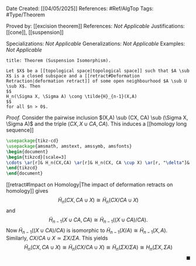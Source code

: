 <div class="topSpace"></div>

Date Created: [[04/05/2025]]
References: #Ref/AlgTop 
Tags: #Type/Theorem 

Proved by: [[excision theorem]]
References: <i>Not Applicable</i>
Justifications: [[cone]], [[suspension]]

Specializations: <i>Not Applicable</i>
Generalizations: <i>Not Applicable</i>
Examples: <i>Not Applicable</i>

``` ad-Theorem
title: Theorem (Suspension Isomorphism).

Let $X$ be a [[topological space|topological space]] such that $A \sub X$ is a closed subspace and a [[retract#Deformation Retraction|deformation retract]] of some open neighbourhood $A \sub U \sub X$. Then
$$
H_n(\Sigma X, \Sigma A) \cong \tilde{H}_{n-1}(X,A)
$$
for all $n > 0$.

```
*Proof.*
Consider the pairwise inclusion $(X,A) \sub (CX, CA) \sub (\Sigma X, \Sigma A)$ and the triple $(CX, X \cup CA, CA)$. This induces a [[homology long sequence]]
```tikz
\usepackage{tikz-cd}
\usepackage{amsmath, amstext, amssymb, amsfonts}
\begin{document}
\begin{tikzcd}[scale=3]
\cdots \ar[r]& H_n(CX,CA) \ar[r]& H_n(CX, CA \cup X) \ar[r, "\delta"]& \widetilde{H}_{n-1}(X \cup CA, CA) \ar[r] & \cdots
\end{tikzcd}
\end{document}
```
[[retract#Impact on Homology|The impact of deformation retracts on homology]] gives
$$
\tilde{H}_n(CX, CA \cup X) \cong \tilde{H}_n(CX / CA \cup X)
$$
and
$$
\tilde{H}_{n-1}(X \cup CA,CA) \cong \tilde{H}_{n-1}((X \cup CA)/CA).
$$
Now $\tilde{H}_{n-1}((X \cup CA)/CA)$ is isomorphic to $\tilde{H}_{n-1}(X/A) \cong \tilde{H}_{n-1}(X,A)$. Similarly, $CX/CA \cup X \simeq \Sigma X / \Sigma A.$ This yields
$$
\tilde{H}_n(CX, CA \cup X) \cong \tilde{H}_n(CX/CA \cup X) \cong \tilde{H}_n(\Sigma X / \Sigma A) \cong H_n(\Sigma X, \Sigma A)
$$
<span style="float:right;">$\blacksquare$</span>